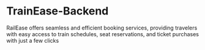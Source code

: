 # TrainEase-Backend
RailEase offers seamless and efficient booking services, providing travelers with easy access to train schedules, seat reservations, and ticket purchases with just a few clicks
